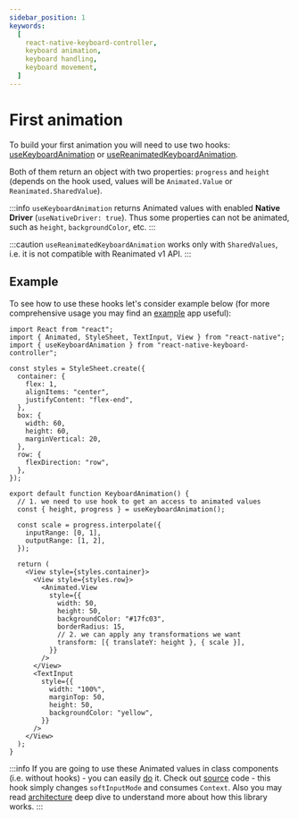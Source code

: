 ```yaml
---
sidebar_position: 1
keywords:
  [
    react-native-keyboard-controller,
    keyboard animation,
    keyboard handling,
    keyboard movement,
  ]
---
```


# First animation

To build your first animation you will need to use two hooks: [useKeyboardAnimation](../api/hooks/keyboard/use-keyboard-animation.md) or [useReanimatedKeyboardAnimation](../api/hooks/keyboard/use-reanimated-keyboard-animation.md).

Both of them return an object with two properties: `progress` and `height` (depends on the hook used, values will be `Animated.Value` or `Reanimated.SharedValue`).

:::info
`useKeyboardAnimation` returns Animated values with enabled **Native Driver** (`useNativeDriver: true`). Thus some properties can not be animated, such as `height`, `backgroundColor`, etc.
:::

:::caution
`useReanimatedKeyboardAnimation` works only with `SharedValues`, i.e. it is not compatible with Reanimated v1 API.
:::

## Example

To see how to use these hooks let's consider example below (for more comprehensive usage you may find an [example](https://github.com/kirillzyusko/react-native-keyboard-controller/tree/main/example) app useful):

```tsx
import React from "react";
import { Animated, StyleSheet, TextInput, View } from "react-native";
import { useKeyboardAnimation } from "react-native-keyboard-controller";

const styles = StyleSheet.create({
  container: {
    flex: 1,
    alignItems: "center",
    justifyContent: "flex-end",
  },
  box: {
    width: 60,
    height: 60,
    marginVertical: 20,
  },
  row: {
    flexDirection: "row",
  },
});

export default function KeyboardAnimation() {
  // 1. we need to use hook to get an access to animated values
  const { height, progress } = useKeyboardAnimation();

  const scale = progress.interpolate({
    inputRange: [0, 1],
    outputRange: [1, 2],
  });

  return (
    <View style={styles.container}>
      <View style={styles.row}>
        <Animated.View
          style={{
            width: 50,
            height: 50,
            backgroundColor: "#17fc03",
            borderRadius: 15,
            // 2. we can apply any transformations we want
            transform: [{ translateY: height }, { scale }],
          }}
        />
      </View>
      <TextInput
        style={{
          width: "100%",
          marginTop: 50,
          height: 50,
          backgroundColor: "yellow",
        }}
      />
    </View>
  );
}
```

:::info
If you are going to use these Animated values in class components (i.e. without hooks) - you can easily [do](../api/hooks/keyboard/use-keyboard-animation.md) it. Check out [source](https://github.com/kirillzyusko/react-native-keyboard-controller/blob/cf27eb00877db34b860a04cf52a026110e44b4b3/src/animated.tsx#L46-L51) code - this hook simply changes `softInputMode` and consumes `Context`. Also you may read [architecture](../recipes/architecture.md) deep dive to understand more about how this library works.
:::
